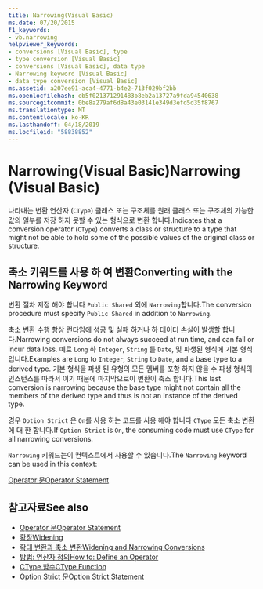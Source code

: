 ```yaml
---
title: Narrowing(Visual Basic)
ms.date: 07/20/2015
f1_keywords:
- vb.narrowing
helpviewer_keywords:
- conversions [Visual Basic], type
- type conversion [Visual Basic]
- conversions [Visual Basic], data type
- Narrowing keyword [Visual Basic]
- data type conversion [Visual Basic]
ms.assetid: a207ee91-aca4-4771-b4e2-713f029bf2bb
ms.openlocfilehash: eb5f021371291483b8eb2a13727a9fda94540638
ms.sourcegitcommit: 0be8a279af6d8a43e03141e349d3efd5d35f8767
ms.translationtype: MT
ms.contentlocale: ko-KR
ms.lasthandoff: 04/18/2019
ms.locfileid: "58838852"
---
```

# <a name="narrowing-visual-basic"></a><span data-ttu-id="338d4-102">Narrowing(Visual Basic)</span><span class="sxs-lookup"><span data-stu-id="338d4-102">Narrowing (Visual Basic)</span></span>
<span data-ttu-id="338d4-103">나타내는 변환 연산자 (`CType`) 클래스 또는 구조체를 원래 클래스 또는 구조체의 가능한 값의 일부를 저장 하지 못할 수 있는 형식으로 변환 합니다.</span><span class="sxs-lookup"><span data-stu-id="338d4-103">Indicates that a conversion operator (`CType`) converts a class or structure to a type that might not be able to hold some of the possible values of the original class or structure.</span></span>  
  
## <a name="converting-with-the-narrowing-keyword"></a><span data-ttu-id="338d4-104">축소 키워드를 사용 하 여 변환</span><span class="sxs-lookup"><span data-stu-id="338d4-104">Converting with the Narrowing Keyword</span></span>  
 <span data-ttu-id="338d4-105">변환 절차 지정 해야 합니다 `Public Shared` 외에 `Narrowing`합니다.</span><span class="sxs-lookup"><span data-stu-id="338d4-105">The conversion procedure must specify `Public Shared` in addition to `Narrowing`.</span></span>  
  
 <span data-ttu-id="338d4-106">축소 변환 수행 항상 런타임에 성공 및 실패 하거나 하 데이터 손실이 발생할 합니다.</span><span class="sxs-lookup"><span data-stu-id="338d4-106">Narrowing conversions do not always succeed at run time, and can fail or incur data loss.</span></span> <span data-ttu-id="338d4-107">예로 `Long` 하 `Integer`, `String` 를 `Date`, 및 파생된 형식에 기본 형식입니다.</span><span class="sxs-lookup"><span data-stu-id="338d4-107">Examples are `Long` to `Integer`, `String` to `Date`, and a base type to a derived type.</span></span> <span data-ttu-id="338d4-108">기본 형식을 파생 된 유형의 모든 멤버를 포함 하지 않을 수 파생 형식의 인스턴스를 따라서 이기 때문에 마지막으로이 변환이 축소 합니다.</span><span class="sxs-lookup"><span data-stu-id="338d4-108">This last conversion is narrowing because the base type might not contain all the members of the derived type and thus is not an instance of the derived type.</span></span>  
  
 <span data-ttu-id="338d4-109">경우 `Option Strict` 은 `On`를 사용 하는 코드를 사용 해야 합니다 `CType` 모든 축소 변환에 대 한 합니다.</span><span class="sxs-lookup"><span data-stu-id="338d4-109">If `Option Strict` is `On`, the consuming code must use `CType` for all narrowing conversions.</span></span>  
  
 <span data-ttu-id="338d4-110">`Narrowing` 키워드는이 컨텍스트에서 사용할 수 있습니다.</span><span class="sxs-lookup"><span data-stu-id="338d4-110">The `Narrowing` keyword can be used in this context:</span></span>  
  
 [<span data-ttu-id="338d4-111">Operator 문</span><span class="sxs-lookup"><span data-stu-id="338d4-111">Operator Statement</span></span>](../../../visual-basic/language-reference/statements/operator-statement.md)  
  
## <a name="see-also"></a><span data-ttu-id="338d4-112">참고자료</span><span class="sxs-lookup"><span data-stu-id="338d4-112">See also</span></span>

- [<span data-ttu-id="338d4-113">Operator 문</span><span class="sxs-lookup"><span data-stu-id="338d4-113">Operator Statement</span></span>](../../../visual-basic/language-reference/statements/operator-statement.md)
- [<span data-ttu-id="338d4-114">확장</span><span class="sxs-lookup"><span data-stu-id="338d4-114">Widening</span></span>](../../../visual-basic/language-reference/modifiers/widening.md)
- [<span data-ttu-id="338d4-115">확대 변환과 축소 변환</span><span class="sxs-lookup"><span data-stu-id="338d4-115">Widening and Narrowing Conversions</span></span>](../../../visual-basic/programming-guide/language-features/data-types/widening-and-narrowing-conversions.md)
- [<span data-ttu-id="338d4-116">방법: 연산자 정의</span><span class="sxs-lookup"><span data-stu-id="338d4-116">How to: Define an Operator</span></span>](../../../visual-basic/programming-guide/language-features/procedures/how-to-define-an-operator.md)
- [<span data-ttu-id="338d4-117">CType 함수</span><span class="sxs-lookup"><span data-stu-id="338d4-117">CType Function</span></span>](../../../visual-basic/language-reference/functions/ctype-function.md)
- [<span data-ttu-id="338d4-118">Option Strict 문</span><span class="sxs-lookup"><span data-stu-id="338d4-118">Option Strict Statement</span></span>](../../../visual-basic/language-reference/statements/option-strict-statement.md)

